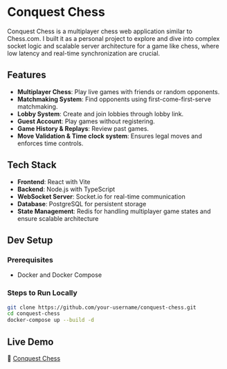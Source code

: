 # Conquest Chess

Conquest Chess is a multiplayer chess web application similar to Chess.com. I built it as a personal project to explore and dive into complex socket logic and scalable server architecture for a game like chess, where low latency and real-time synchronization are crucial.

## Features
- **Multiplayer Chess**: Play live games with friends or random opponents.
- **Matchmaking System**: Find opponents using first-come-first-serve matchmaking.
- **Lobby System**: Create and join lobbies through lobby link.
- **Guest Account**: Play games without registering.
- **Game History & Replays**: Review past games.
- **Move Validation & Time clock system**: Ensures legal moves and enforces time controls.


## Tech Stack
- **Frontend**: React with Vite
- **Backend**: Node.js with TypeScript
- **WebSocket Server**: Socket.io for real-time communication
- **Database**: PostgreSQL for persistent storage
- **State Management**: Redis for handling multiplayer game states and ensure scalable architecture

## Dev Setup  

### Prerequisites  
- Docker and Docker Compose

### Steps to Run Locally  

```sh
git clone https://github.com/your-username/conquest-chess.git
cd conquest-chess
docker-compose up --build -d
 ```

## Live Demo  

🔗 [Conquest Chess](https://conquestchess.fun) 
